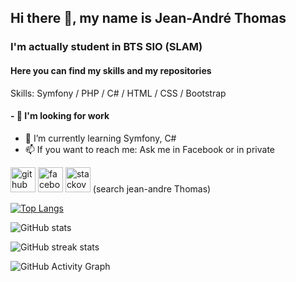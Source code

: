 ## Hi there 👋, my name is Jean-André Thomas
### I'm actually student in BTS SIO (SLAM)
#### Here you can find my skills and my repositories 

Skills: Symfony / PHP / C# / HTML / CSS / Bootstrap


  #### - 🔭 I'm looking for work
- 🌱 I’m currently learning Symfony, C# 
- 📫 If you want to reach me: Ask me in Facebook or in private


[<img src='https://cdn.jsdelivr.net/npm/simple-icons@3.0.1/icons/github.svg' alt='github' height='40'>](https://github.com/Jyino)  [<img src='https://cdn.jsdelivr.net/npm/simple-icons@3.0.1/icons/facebook.svg' alt='facebook' height='40'>](https://www.facebook.com/jeanandre.thomas) [<img src='https://cdn.jsdelivr.net/npm/simple-icons@3.0.1/icons/stackoverflow.svg' alt='stackoverflow' height='40'>](https://stackoverflow.com/users/https://stackoverflow.com/users/17413506/jean-andre-thomas)   (search jean-andre Thomas)


[![Top Langs](https://github-readme-stats.vercel.app/api/top-langs/?username=Jyino)](https://github.com/anuraghazra/github-readme-stats)

![GitHub stats](https://github-readme-stats.vercel.app/api?username=Jyino&show_icons=true&count_private=true)  

![GitHub streak stats](https://github-readme-streak-stats.herokuapp.com/?user=Jyino)  

![GitHub Activity Graph](https://activity-graph.herokuapp.com/graph?username=Jyino)  


